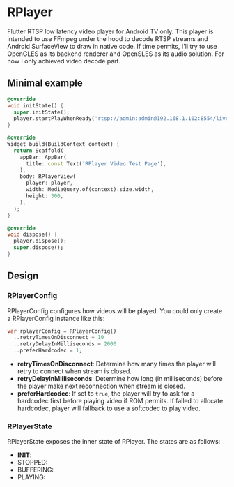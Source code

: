 # RPlayer

Flutter RTSP low latency video player for Android TV only. This player is intended to use FFmpeg under the hood to decode RTSP streams and Android SurfaceView to draw in native code. If time permits, I'll try to use OpenGLES as its backend renderer and OpenSLES as its audio solution. For now I only achieved video decode part.

## Minimal example

```dart
@override
void initState() {
  super.initState();
  player.startPlayWhenReady('rtsp://admin:admin@192.168.1.102:8554/live');
}

@override
Widget build(BuildContext context) {
  return Scaffold(
    appBar: AppBar(
      title: const Text('RPlayer Video Test Page'),
    ),
    body: RPlayerView(
      player: player,
      width: MediaQuery.of(context).size.width,
      height: 300,
    ),
  );
}

@override
void dispose() {
  player.dispose();
  super.dispose();
}
```

## Design

### RPlayerConfig

RPlayerConfig configures how videos will be played. You could only create a RPlayerConfig instance like this:

```dart
var rplayerConfig = RPlayerConfig()
  ..retryTimesOnDisconnect = 10
  ..retryDelayInMilliseconds = 2000
  ..preferHardcodec = 1;
```

- **retryTimesOnDisconnect**: Determine how many times the player will retry to connect when stream is closed.
- **retryDelayInMilliseconds**: Determine how long (in milliseconds) before the player make next reconnection when stream is closed.
- **preferHardcodec**: If set to `true`, the player will try to ask for a hardcodec first before playing video if ROM permits. If failed to allocate hardcodec, player will fallback to use a softcodec to play video.

### RPlayerState

RPlayerState exposes the inner state of RPlayer. The states are as follows:

- **INIT**:
- STOPPED:
- BUFFERING:
- PLAYING:

